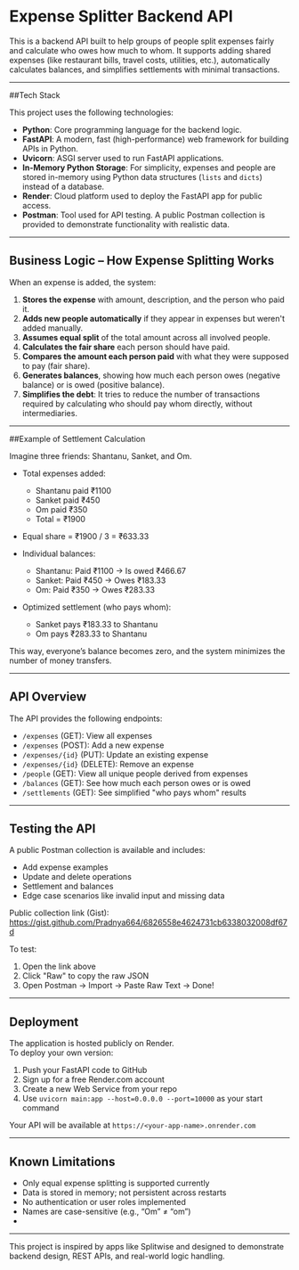 # Expense Splitter Backend API

This is a backend API built to help groups of people split expenses fairly and calculate who owes how much to whom. It supports adding shared expenses (like restaurant bills, travel costs, utilities, etc.), automatically calculates balances, and simplifies settlements with minimal transactions.

---

##Tech Stack

This project uses the following technologies:

- **Python**: Core programming language for the backend logic.
- **FastAPI**: A modern, fast (high-performance) web framework for building APIs in Python.
- **Uvicorn**: ASGI server used to run FastAPI applications.
- **In-Memory Python Storage**: For simplicity, expenses and people are stored in-memory using Python data structures (`lists` and `dicts`) instead of a database.
- **Render**: Cloud platform used to deploy the FastAPI app for public access.
- **Postman**: Tool used for API testing. A public Postman collection is provided to demonstrate functionality with realistic data.

---

## Business Logic – How Expense Splitting Works

When an expense is added, the system:

1. **Stores the expense** with amount, description, and the person who paid it.
2. **Adds new people automatically** if they appear in expenses but weren't added manually.
3. **Assumes equal split** of the total amount across all involved people.
4. **Calculates the fair share** each person should have paid.
5. **Compares the amount each person paid** with what they were supposed to pay (fair share).
6. **Generates balances**, showing how much each person owes (negative balance) or is owed (positive balance).
7. **Simplifies the debt**: It tries to reduce the number of transactions required by calculating who should pay whom directly, without intermediaries.

---

##Example of Settlement Calculation

Imagine three friends: Shantanu, Sanket, and Om.

- Total expenses added:
  - Shantanu paid ₹1100
  - Sanket paid ₹450
  - Om paid ₹350
  - Total = ₹1900

- Equal share = ₹1900 / 3 = ₹633.33

- Individual balances:
  - Shantanu: Paid ₹1100 → Is owed ₹466.67
  - Sanket: Paid ₹450 → Owes ₹183.33
  - Om: Paid ₹350 → Owes ₹283.33

- Optimized settlement (who pays whom):
  - Sanket pays ₹183.33 to Shantanu
  - Om pays ₹283.33 to Shantanu

This way, everyone’s balance becomes zero, and the system minimizes the number of money transfers.

---

## API Overview

The API provides the following endpoints:

- `/expenses` (GET): View all expenses
- `/expenses` (POST): Add a new expense
- `/expenses/{id}` (PUT): Update an existing expense
- `/expenses/{id}` (DELETE): Remove an expense
- `/people` (GET): View all unique people derived from expenses
- `/balances` (GET): See how much each person owes or is owed
- `/settlements` (GET): See simplified "who pays whom" results

---

## Testing the API

A public Postman collection is available and includes:

- Add expense examples
- Update and delete operations
- Settlement and balances
- Edge case scenarios like invalid input and missing data

Public collection link (Gist):  
https://gist.github.com/Pradnya664/6826558e4624731cb6338032008df67d

To test:
1. Open the link above
2. Click "Raw" to copy the raw JSON
3. Open Postman → Import → Paste Raw Text → Done!

---

## Deployment

The application is hosted publicly on Render.  
To deploy your own version:

1. Push your FastAPI code to GitHub
2. Sign up for a free Render.com account
3. Create a new Web Service from your repo
4. Use `uvicorn main:app --host=0.0.0.0 --port=10000` as your start command

Your API will be available at `https://<your-app-name>.onrender.com`

---

## Known Limitations

- Only equal expense splitting is supported currently
- Data is stored in memory; not persistent across restarts
- No authentication or user roles implemented
- Names are case-sensitive (e.g., “Om” ≠ “om”)
- 
---

This project is inspired by apps like Splitwise and designed to demonstrate backend design, REST APIs, and real-world logic handling.
